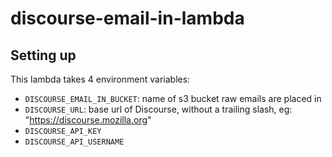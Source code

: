 # discourse-email-in-lambda

## Setting up

This lambda takes 4 environment variables:
* `DISCOURSE_EMAIL_IN_BUCKET`: name of s3 bucket raw emails are placed in
* `DISCOURSE_URL`: base url of Discourse, without a trailing slash, eg: "https://discourse.mozilla.org"
* `DISCOURSE_API_KEY`
* `DISCOURSE_API_USERNAME`

